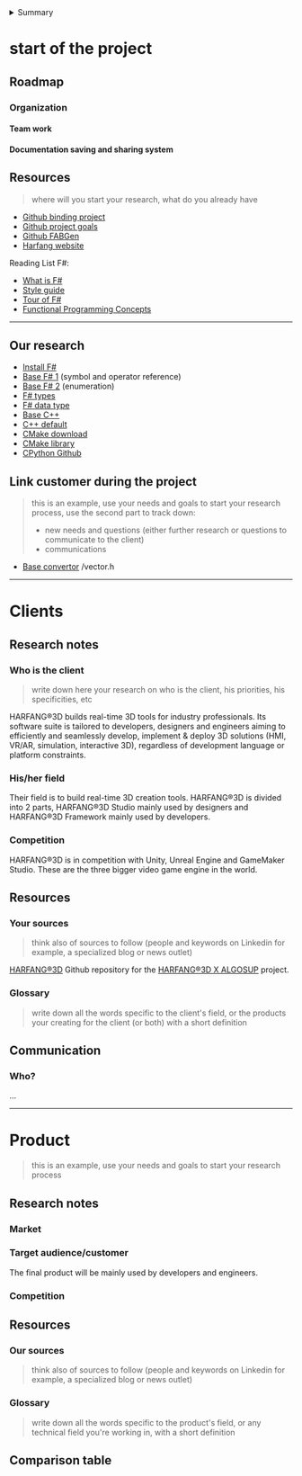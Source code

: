 <details>
<summary> Summary </summary>

- [start of the project](#start-of-the-project)
  - [Roadmap](#roadmap)
    - [Organization](#organization)
      - [Team work](#team-work)
      - [Documentation saving and sharing system](#documentation-saving-and-sharing-system)
  - [Resources](#resources)
  - [Our research](#our-research)
  - [Link customer during the project](#link-customer-during-the-project)
- [Clients](#clients)
  - [Research notes](#research-notes)
    - [Who is the client](#who-is-the-client)
    - [His/her field](#hisher-field)
    - [Competition](#competition)
  - [Resources](#resources-1)
    - [Your sources](#your-sources)
    - [Glossary](#glossary)
  - [Communication](#communication)
    - [Who?](#who)
- [Product](#product)
  - [Research notes](#research-notes-1)
    - [Market](#market)
    - [Target audience/customer](#target-audiencecustomer)
    - [Competition](#competition-1)
  - [Resources](#resources-2)
    - [Our sources](#our-sources)
    - [Glossary](#glossary-1)
  - [Comparison table](#comparison-table)

</details>

# start of the project

## Roadmap

### Organization

#### Team work

#### Documentation saving and sharing system

## Resources

> where will you start your research, what do you already have

- [Github binding project](https://github.com/harfang3d/algosup-binding-project)
- [Github project goals](https://github.com/algosup/2022-2023-project-3-harfang3d-binding-Project-2-group)
- [Github FABGen](https://github.com/ejulien/FABGen)
- [Harfang website](https://www.harfang3d.com/en_US/)

Reading List F#:

- [What is F#](https://learn.microsoft.com/en-us/dotnet/fsharp/what-is-fsharp)
- [Style guide](https://learn.microsoft.com/en-us/dotnet/fsharp/style-guide/)
- [Tour of F#](https://learn.microsoft.com/en-us/dotnet/fsharp/tour)
- [Functional Programming Concepts](https://learn.microsoft.com/en-us/dotnet/fsharp/tutorials/functional-programming-concepts)

----------------------------------------

## Our research

- [Install F#](https://learn.microsoft.com/en-us/dotnet/fsharp/get-started/install-fsharp)
- [Base F# 1](https://learn.microsoft.com/en-us/dotnet/fsharp/language-reference/symbol-and-operator-reference/) (symbol and operator reference)
- [Base F# 2](https://learn.microsoft.com/en-us/dotnet/fsharp/language-reference/enumerations)
(enumeration)
- [F# types](https://docwiki.embarcadero.com/RADStudio/Sydney/en/Int8,_int16,_int32,_int64,_Unsigned_int64,_Extended_Integer_Types)
- [F# data type](https://www.tutorialspoint.com/fsharp/fsharp_data_types.htm)
- [Base C++](https://learn.microsoft.com/fr-fr/cpp/cpp/basic-concepts-cpp?view=msvc-170)
- [C++ default](https://www.w3schools.com/cpp/default.asp)
- [CMake download](https://cmake.org/download/)
- [CMake library](https://cmake.org/pipermail/cmake/2008-August/023194.html)
- [CPython Github](https://github.com/python/cpython#using-python)

## Link customer during the project

> this is an example, use your needs and goals to start your research process, use the second part to track down:
> - new needs and questions (either further research or questions to communicate to the client)
> - communications

- [Base convertor](https://github.com/jackdalton/vector-cpp/blob/master/src/vector.h) /vector.h


---------------------------------------------------------------------------------------

# Clients

## Research notes

### Who is the client

> write down here your research on who is the client, his priorities, his specificities, etc

HARFANG®3D builds real-time 3D tools for industry professionals. Its software suite is tailored to developers, designers and engineers aiming to efficiently and seamlessly develop, implement & deploy 3D solutions (HMI, VR/AR, simulation, interactive 3D), regardless of development language or platform constraints.

### His/her field

Their field is to build real-time 3D creation tools. HARFANG®3D is divided into 2 parts, HARFANG®3D Studio mainly used by designers and HARFANG®3D Framework mainly used by developers.

### Competition

HARFANG®3D is in competition with Unity, Unreal Engine and GameMaker Studio. These are the three bigger video game engine in the world.

## Resources

### Your sources

> think also of sources to follow (people and keywords on Linkedin for example, a specialized blog or news outlet)

[HARFANG®3D](https://www.harfang3d.com/en_US/)
Github repository for the [HARFANG®3D X ALGOSUP](https://github.com/harfang3d/algosup-binding-project) project.

### Glossary

> write down all the words specific to the client's field, or the products your creating for the client (or both) with a short definition

## Communication

### Who?

...

-------------------------------------------------------------------------------------------------

# Product

> this is an example, use your needs and goals to start your research process

## Research notes

### Market

### Target audience/customer

The final product will be mainly used by developers and engineers.

### Competition

## Resources

### Our sources

> think also of sources to follow (people and keywords on Linkedin for example, a specialized blog or news outlet)

### Glossary

> write down all the words specific to the product's field, or any technical field you're working in, with a short definition

## Comparison table
